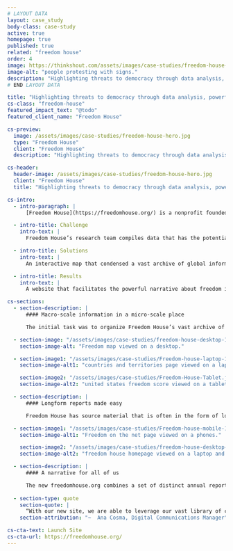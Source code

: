 ```yaml
---
# LAYOUT DATA
layout: case_study
body-class: case-study
active: true
homepage: true
published: true
related: "freedom house"
order: 4
image: https://thinkshout.com/assets/images/case-studies/freedom-house-hero.jpg
image-alt: "people protesting with signs."
description: "Highlighting threats to democracy through data analysis, powerful visualizations, and impactful storytelling."
# END LAYOUT DATA

title: "Highlighting threats to democracy through data analysis, powerful visualizations, and impactful storytelling"
cs-class: "freedom-house"
featured_impact_text: "@todo"
featured_client_name: "Freedom House"

cs-preview:
  image: /assets/images/case-studies/freedom-house-hero.jpg
  type: "Freedom House"
  client: "Freedom House"
  description: "Highlighting threats to democracy through data analysis, powerful visualizations, and impactful storytelling"

cs-header:
  header-image: /assets/images/case-studies/freedom-house-hero.jpg
  client: "Freedom House"
  title: "Highlighting threats to democracy through data analysis, powerful visualizations, and impactful storytelling"

cs-intro:
  - intro-paragraph: |
      [Freedom House](https://freedomhouse.org/) is a nonprofit founded on the core conviction that freedom flourishes in democratic nations where governments are accountable to their people; the rule of law prevails; and freedoms of expression, association, and belief, as well as respect for the rights of women, minorities, and historically marginalized groups, are guaranteed.

  - intro-title: Challenge
    intro-text: |
      Freedom House’s research team compiles data that has the potential to shine a spotlight on nations with eroding democracies and protect freedom, but their aging website lacked the capacity and flexibility to leverage that data to tell the powerful stories needed to make change.

  - intro-title: Solutions
    intro-text: |
      An interactive map that condensed a vast archive of global information into an easily navigable place.

  - intro-title: Results
    intro-text: |
      A website that facilitates the powerful narrative about freedom in the world that's used by policy makers, the media, and activists.

cs-sections:
  - section-description: |
      #### Macro-scale information in a micro-scale place

      The initial task was to organize Freedom House’s vast archive of content into a concise, easy-to-navigate information architecture, categorizing all of their content by issue, country, and policy. Given Freedom House’s global focus, we created a unified map-based interactive visualization that combined key data attributes across reports, decades, topics, and trends. The map tells an immediate, powerful story about the state of democratic, digital, and press freedoms in every nation, and is a wayfinding tool to learn more from the source material.

  - section-image: "/assets/images/case-studies/freedom-house-desktop-1.jpg"
    section-image-alt: "Freedom map viewed on a desktop."

  - section-image1: "/assets/images/case-studies/Freedom-house-laptop-1.jpg"
    section-image-alt1: "countries and territories page viewed on a laptop"

    section-image2: "/assets/images/case-studies/Freedom-House-Tablet.jpg"
    section-image-alt2: "united states freedom score viewed on a tablet."

  - section-description: |
      #### Longform reports made easy

      Freedom House has source material that is often in the form of longform reports, so we prioritized balancing the need between flexible structures and easy-to-use administrative tools enabling the editorial team to create compelling long form reports. Due to the complex editorial workflows, we needed a way to import the reports into the CMS from the team’s collaboration tools. We created an innovative importer that first imports the reports into a Google Doc, and then into the CMS—including all needed headings, visual assets, and block styles.

  - section-image1: "/assets/images/case-studies/Freedom-house-mobile-1.jpg"
    section-image-alt1: "Freedom on the net page viewed on a phones."

    section-image2: "/assets/images/case-studies/freedom-house-desktop-mobile.jpg"
    section-image-alt2: "freedom house homepage viewed on a laptop and technology page viewed on phone."

  - section-description: |
      #### A narrative for all of us

      The new freedomhouse.org combines a set of distinct annual reports into a powerful narrative about the state of freedom in the world. It informs policy makers and the media— all while driving users to take action. The research teams have the tools to publish compelling reports which, taken together, tell the story of what happens when freedoms erode, helping to hold governments to account.
      
  - section-type: quote
    section-quote: |
      “With our new site, we are able to leverage our vast library of content and resources to more accurately convey our findings, insights and policy recommendations. Rather than a jumbled collection of discreet resources, our new website reveals a more coherent picture about the decline of freedom around the world and the state of global democracy. Nowhere is that more evident than on our new interactive map that seamlessly highlights different research indicators that tell the story of freedom around the world.”
    section-attribution: "~  Ana Cosma, Digital Communications Manager"

cs-cta-text: Launch Site
cs-cta-url: https://freedomhouse.org/
---
```

